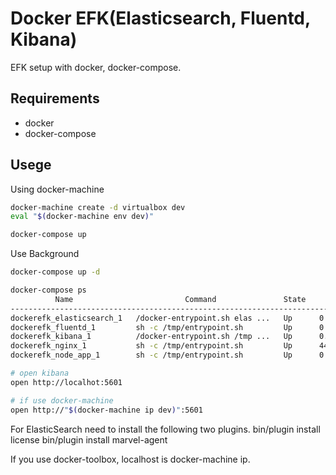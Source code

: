 # Docker EFK(Elasticsearch, Fluentd, Kibana)

EFK setup with docker, docker-compose.

## Requirements

- docker
- docker-compose

## Usege

Using docker-machine

```sh
docker-machine create -d virtualbox dev
eval "$(docker-machine env dev)"
```

```sh
docker-compose up
```

Use Background

```sh
docker-compose up -d
```

```sh
docker-compose ps
          Name                         Command               State                Ports
-----------------------------------------------------------------------------------------------------
dockerefk_elasticsearch_1   /docker-entrypoint.sh elas ...   Up      0.0.0.0:9200->9200/tcp, 9300/tcp
dockerefk_fluentd_1         sh -c /tmp/entrypoint.sh         Up      0.0.0.0:24224->24224/tcp
dockerefk_kibana_1          /docker-entrypoint.sh /tmp ...   Up      0.0.0.0:5601->5601/tcp
dockerefk_nginx_1           sh -c /tmp/entrypoint.sh         Up      443/tcp, 0.0.0.0:80->80/tcp
dockerefk_node_app_1        sh -c /tmp/entrypoint.sh         Up      0.0.0.0:8080->8080/tcp
```

```sh
# open kibana
open http://localhot:5601

# if use docker-machine
open http://"$(docker-machine ip dev)":5601
```
For ElasticSearch need to install the following two plugins.
bin/plugin install license
bin/plugin install marvel-agent

If you use docker-toolbox, localhost is docker-machine ip.


